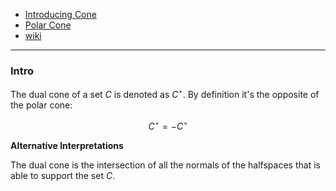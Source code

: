 - [Introducing Cone](Introducing%20Cone.md)
- [Polar Cone](Polar%20Cone.md)
- [wiki](https://en.wikipedia.org/wiki/Dual_cone_and_polar_cone)

---
### **Intro**

The dual cone of a set $C$ is denoted as $C^\star$. By definition it's the opposite of the polar cone: 

$$
C^\star = - C^\circ
$$

**Alternative Interpretations**

The dual cone is the intersection of all the normals of the halfspaces that is able to support the set $C$. 
